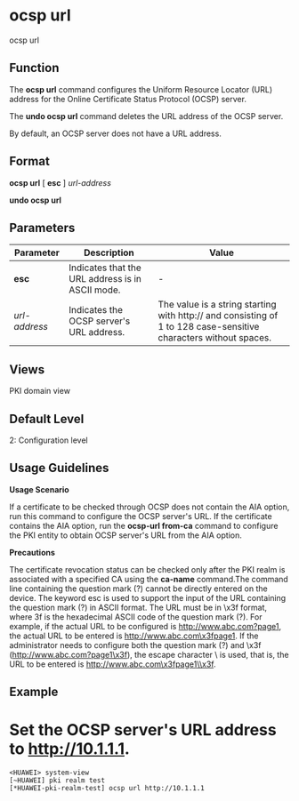 ocsp url
========

ocsp url

Function
--------



The **ocsp url** command configures the Uniform Resource Locator (URL) address for the Online Certificate Status Protocol (OCSP) server.

The **undo ocsp url** command deletes the URL address of the OCSP server.



By default, an OCSP server does not have a URL address.


Format
------

**ocsp url** [ **esc** ] *url-address*

**undo ocsp url**


Parameters
----------

| Parameter | Description | Value |
| --- | --- | --- |
| **esc** | Indicates that the URL address is in ASCII mode. | - |
| *url-address* | Indicates the OCSP server's URL address. | The value is a string starting with http:// and consisting of 1 to 128 case-sensitive characters without spaces. |



Views
-----

PKI domain view


Default Level
-------------

2: Configuration level


Usage Guidelines
----------------

**Usage Scenario**

If a certificate to be checked through OCSP does not contain the AIA option, run this command to configure the OCSP server's URL. If the certificate contains the AIA option, run the **ocsp-url from-ca** command to configure the PKI entity to obtain OCSP server's URL from the AIA option.

**Precautions**

The certificate revocation status can be checked only after the PKI realm is associated with a specified CA using the **ca-name** command.The command line containing the question mark (?) cannot be directly entered on the device. The keyword esc is used to support the input of the URL containing the question mark (?) in ASCII format. The URL must be in \x3f format, where 3f is the hexadecimal ASCII code of the question mark (?). For example, if the actual URL to be configured is http://www.abc.com?page1, the actual URL to be entered is http://www.abc.com\x3fpage1. If the administrator needs to configure both the question mark (?) and \x3f (http://www.abc.com?page1\x3f), the escape character \ is used, that is, the URL to be entered is http://www.abc.com\x3fpage1\\x3f.


Example
-------

# Set the OCSP server's URL address to http://10.1.1.1.
```
<HUAWEI> system-view
[~HUAWEI] pki realm test
[*HUAWEI-pki-realm-test] ocsp url http://10.1.1.1

```